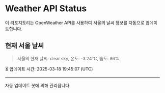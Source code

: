 
# Weather API Status

이 리포지토리는 OpenWeather API를 사용하여 서울의 날씨 정보를 자동으로 업데이트합니다.

## 현재 서울 날씨
> 서울의 현재 날씨: clear sky, 온도: -3.24°C, 습도: 86%

⏳ 업데이트 시간: 2025-03-18 19:45:07 (UTC)

---
자동 업데이트 봇에 의해 관리됩니다.
